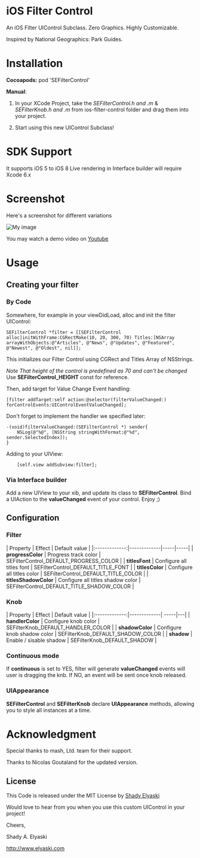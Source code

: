 iOS Filter Control
==================

An iOS Filter UIControl Subclass. Zero Graphics. Highly Customizable.

Inspired by National Geographics: Park Guides.

# Installation

__Cocoapods:__ pod 'SEFilterControl'

__Manual__:

1. In your XCode Project, take the *SEFilterControl.h and .m* & *SEFilterKnob.h and .m* from ios-filter-control folder and drag them into your project. 

2. Start using this new UIControl Subclass!

# SDK Support

It supports iOS 5 to iOS 8
Live rendering in Interface builder will require Xcode 6.x

# Screenshot
 
Here's a screenshot for different variations

![My image](http://blog.elyaski.com/wp-content/uploads/2012/06/iOS-Simulator-Screen-shot-Jun-16-2012-2.38.16-AM.png)

You may watch a demo video on [Youtube](http://www.youtube.com/watch?v=-lvvLnKPUk8)

# Usage

## Creating your filter
### By Code
Somewhere, for example in your viewDidLoad, alloc and init the filter UIControl:

```
SEFilterControl *filter = [[SEFilterControl alloc]initWithFrame:CGRectMake(10, 20, 300, 70) Titles:[NSArray arrayWithObjects:@"Articles", @"News", @"Updates", @"Featured", @"Newest", @"Oldest", nil]];
```

This initializes our Filter Control using CGRect and Titles Array of NSStrings.

*Note That height of the control is predefined as 70 and can't be changed* Use __SEFilterControl_HEIGHT__ const for reference.

Then, add target for Value Change Event handling:
```
[filter addTarget:self action:@selector(filterValueChanged:) forControlEvents:UIControlEventValueChanged];
```
Don't forget to implement the handler we specified later:

```
-(void)filterValueChanged:(SEFilterControl *) sender{
	NSLog(@"%@", [NSString stringWithFormat:@"%d", sender.SelectedIndex]);
}
```
	
Adding to your UIView:

```
	[self.view addSubview:filter];
```

### Via Interface builder
Add a new UIView to your xib, and update its class to __SEFilterControl__.
Bind a UIAction to the __valueChanged__ event of your control.
Enjoy ;)

## Configuration
### Filter
| Property        | Effect | Default value |
|:-------------:|-------------|-----|-----|
| **progressColor** | Progress track color  | SEFilterControl_DEFAULT_PROGRESS_COLOR |
| **titlesFont** | Configure all titles font  | SEFilterControl_DEFAULT_TITLE_FONT |
| **titlesColor** | Configure all titles color  | SEFilterControl_DEFAULT_TITLE_COLOR |
| **titlesShadowColor** | Configure all titles shadow color  | SEFilterControl_DEFAULT_TITLE_SHADOW_COLOR |

### Knob
| Property        | Effect | Default value |
|:-------------:|-------------| -----|---|
| **handlerColor** | Configure knob color  | SEFilterKnob_DEFAULT_HANDLER_COLOR |
| **shadowColor** | Configure knob shadow color  | SEFilterKnob_DEFAULT_SHADOW_COLOR |
| **shadow** | Enable / sisable shadow  | SEFilterKnob_DEFAULT_SHADOW |

### Continuous mode
If __continuous__ is set to YES, filter will generate __valueChanged__ events will user is dragging the knb. If NO, an event will be sent once knob released.


### UIAppearance
__SEFilterControl__ and __SEFilterKnob__ declare __UIAppearance__ methods, allowing you to style all instances at a time.

# Acknowledgment

Special thanks to mash, Ltd. team for their support.

Thanks to Nicolas Goutaland for the updated version.
       
License
-------

This Code is released under the MIT License by [Shady Elyaski](http://www.elyaski.com)

Would love to hear from you when you use this custom UIControl in your project!

Cheers,

Shady A. Elyaski
  
http://www.elyaski.com
